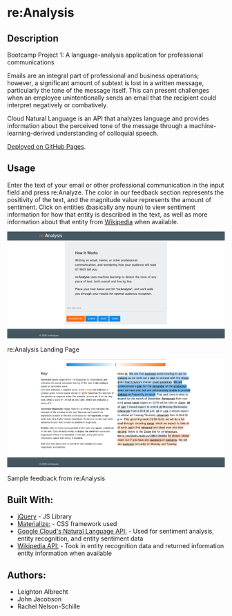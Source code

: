 # re:Analysis

## Description

Bootcamp Project 1: A language-analysis application for professional communications

Emails are an integral part of professional and business operations; however, a significant amount of subtext is lost in a written message, particularly the tone of the message itself. This can present challenges when an employee unintentionally sends an email that the recipient could interpret negatively or combatively.

Cloud Natural Language is an API that analyzes language and provides information about the perceived tone of the message through a machine-learning-derived understanding of colloquial speech.

[Deployed on GitHub Pages](https://lbalbrecht.github.io/pro-communication-analysis/).


## Usage

Enter the text of your email or other professional communication in the input field and press re:Analyze. The color in our feedback section represents the positivity of the text, and the magnitude value represents the amount of sentiment. Click on entities (basically any noun) to view sentiment information for how that entity is described in the text, as well as more information about that entity from [Wikipedia](https://wikipedia.org) when available.

![re:Analysis Landing Page](assets/Screenshots/landing-page.png?raw=true "Landing Page")

re:Analysis Landing Page

![re:Analysis Sample Feedback](assets/Screenshots/sample-response.png?raw=true "Sample Feedback")

Sample feedback from re:Analysis

## Built With:

* [jQuery](https://jquery.com/) - JS Library
* [Materialize:](https://materializecss.com/getting-started.html) - CSS framework used
* [Google Cloud's Natural Language API:](https://cloud.google.com/natural-language) - Used for sentiment analysis, entity recognition, and entity sentiment data
* [Wikipedia API:](https://www.mediawiki.org/wiki/API:Main_page) - Took in entity recognition data and returned information entity information when available

## Authors: 

* Leighton Albrecht 
* John Jacobson
* Rachel Nelson-Schille






